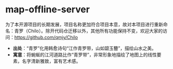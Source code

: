 # map-offline-server

为了本开源项目的长期发展，项目名称更加符合项目本意，故对本项目进行重新命名：青罗（Chilo）。除开代码仓迁移以外，其他所有功能保持不变，欢迎大家的访问：https://github.com/qmjy/Chilo

- **出处**：“青罗”化用韩愈诗句“江作青罗带，山如碧玉簪”，描绘山水之美。 
- **寓意**：将蜿蜒的江河道路比作“青罗带”，非常形象地描绘了地图上的线性要素，名字清新雅致，富有艺术感。